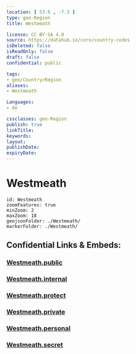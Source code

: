 ```yaml
---
location: [ 53.6 , -7.3 ] 
type: geo-Region
title: Westmeath

license: CC BY-SA 4.0
source: https://datahub.io/core/country-codes
isDeleted: false
isReadOnly: false
draft: false
confidential: public

tags:
- geo/Country/Region
aliases:
- Westmeath

Languages:
- de

cssclasses: geo-Region
publish: true
linkTitle: 
keywords: 
layout: 
publishDate: 
expiryDate: 
---
```


# Westmeath

```leaflet
id: Westmeath
zoomFeatures: true 
minZoom: 2 
maxZoom: 18
geojsonFolder: ./Westmeath/
markerFolder: ./Westmeath/
```


## Confidential Links & Embeds: 

### [Westmeath.public](/_public/\Earth\Continent\Europe\Europe~North\Ireland\Ireland,Provinces\LeinsterWestmeath.public.md) 

### [Westmeath.internal](/_internal/\Earth\Continent\Europe\Europe~North\Ireland\Ireland,Provinces\LeinsterWestmeath.internal.md) 

### [Westmeath.protect](/_protect/\Earth\Continent\Europe\Europe~North\Ireland\Ireland,Provinces\LeinsterWestmeath.protect.md) 

### [Westmeath.private](/_private/\Earth\Continent\Europe\Europe~North\Ireland\Ireland,Provinces\LeinsterWestmeath.private.md) 

### [Westmeath.personal](/_personal/\Earth\Continent\Europe\Europe~North\Ireland\Ireland,Provinces\LeinsterWestmeath.personal.md) 

### [Westmeath.secret](/_secret/\Earth\Continent\Europe\Europe~North\Ireland\Ireland,Provinces\LeinsterWestmeath.secret.md)

